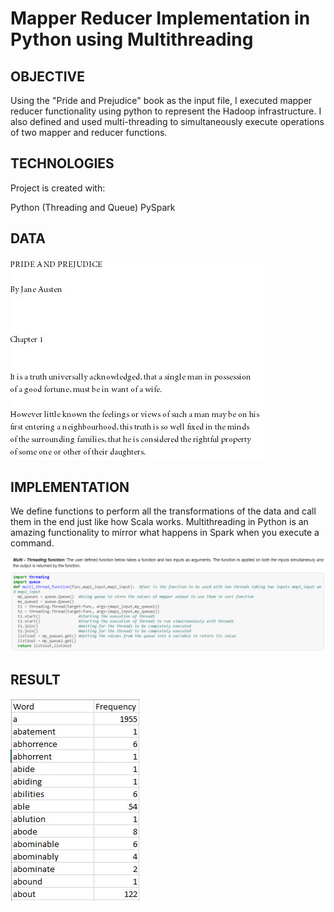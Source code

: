 # Mapper Reducer Implementation in Python using Multithreading

## OBJECTIVE
Using the "Pride and Prejudice" book as the input file, I executed mapper reducer functionality using python to represent the Hadoop infrastructure. I also defined and used multi-threading to simultaneously execute operations of two mapper and reducer functions.

## TECHNOLOGIES
Project is created with:

Python (Threading and Queue)
PySpark

## DATA
![GitHub Logo](/Images/input.JPG)

## IMPLEMENTATION
We define functions to perform all the transformations of the data and call them in the end just like how Scala works. Multithreading in Python is an amazing functionality to mirror what happens in Spark when you execute a command.

![GitHub Logo](/Images/multithreading.PNG)

## RESULT
![GitHub Logo](/Images/output.JPG)


